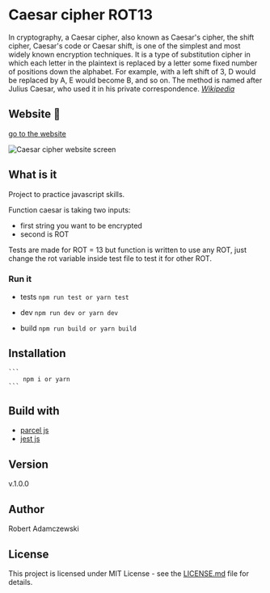 # Caesar cipher ROT13

In cryptography, a Caesar cipher, also known as Caesar's cipher, the shift cipher, Caesar's code or Caesar shift, is one of the simplest and most widely known encryption techniques. It is a type of substitution cipher in which each letter in the plaintext is replaced by a letter some fixed number of positions down the alphabet. For example, with a left shift of 3, D would be replaced by A, E would become B, and so on. The method is named after Julius Caesar, who used it in his private correspondence.
_[Wikipedia](https://en.wikipedia.org/wiki/Caesar_cipher)_

## Website 🚀

[go to the website](https://caesar13.github.io/)

![Caesar cipher website screen](public/assets/images/caesar13.png)

## What is it

Project to practice javascript skills.

Function caesar is taking two inputs:

* first string you want to be encrypted
* second is ROT

Tests are made for ROT = 13 but function is written to use any ROT, just change the rot variable inside test file to test it for other ROT.

### Run it

* tests
```npm run test or yarn test```

* dev
```npm run dev or yarn dev```

* build
```npm run build or yarn build```

## Installation

    ```
        npm i or yarn
    ```

## Build with

* [parcel js](https://parceljs.org/)
* [jest js](https://jestjs.io/)

## Version

v.1.0.0

## Author

Robert Adamczewski

## License

This project is licensed under MIT License - see the [LICENSE.md](./LICENSE.md) file for details.
